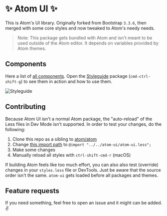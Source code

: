 # :sparkles: Atom UI :sparkles:

This is Atom's UI library. Originally forked from Bootstrap `3.3.6`, then merged with some core styles and now tweaked to Atom's needy needs.

> Note: This package gets bundled with Atom and isn't meant to be used outside of the Atom editor. It depends on variables provided by Atom themes.


## Components

Here a list of [all components](https://github.com/atom/atom-ui/blob/master/atom-ui.less). Open the [Styleguide](https://github.com/atom/styleguide) package (`cmd-ctrl-shift-g`) to see them in action and how to use them.

![Styleguide](https://cloud.githubusercontent.com/assets/378023/15767543/ccecf9bc-2983-11e6-9c5e-d228d39f52b0.png)


## Contributing

Because Atom UI isn't a normal Atom package, the "auto-reload" of the Less files in Dev Mode isn't supported. In order to test your changes, do the following:

1. Clone this repo as a sibling to [atom/atom](https://github.com/atom/atom)
2. Change [this import path](https://github.com/atom/atom/blob/master/static/atom.less#L27) to `@import "../../atom-ui/atom-ui.less";`
3. Make some changes
4. Manually reload all styles with `ctrl-shift-cmd-r` (macOS)

If building Atom feels like too much effort, you can also also test (override) changes in your `styles.less` file or DevTools. Just be aware that the source order isn't the same. `atom-ui` gets loaded before all packages and themes.


## Feature requests

If you need something, feel free to open an issue and it might can be added. :v:
